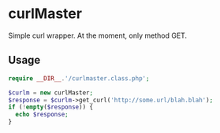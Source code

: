 # curlMaster
Simple curl wrapper. At the moment, only method GET.

## Usage

```php
require __DIR__.'/curlmaster.class.php';

$curlm = new curlMaster;
$response = $curlm->get_curl('http://some.url/blah.blah');
if (!empty($response)) {
  echo $response;
}
```